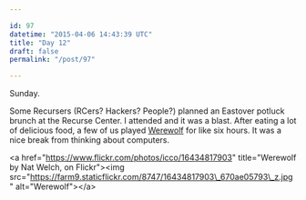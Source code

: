 ```yaml
---

id: 97
datetime: "2015-04-06 14:43:39 UTC"
title: "Day 12"
draft: false
permalink: "/post/97"

---
```


Sunday\.

Some Recursers \(RCers? Hackers? People?\) planned an Eastover potluck brunch at the Recurse Center. I attended and it was a blast. After eating a lot of delicious food, a few of us played [Werewolf](https://en.wikipedia.org/wiki/Mafia_%28party_game%29) for like six hours. It was a nice break from thinking about computers.

<a href="https://www.flickr.com/photos/icco/16434817903" title="Werewolf by Nat Welch, on Flickr"\><img src="https://farm9.staticflickr.com/8747/16434817903\_670ae05793\_z.jpg" alt="Werewolf"\></a\>

